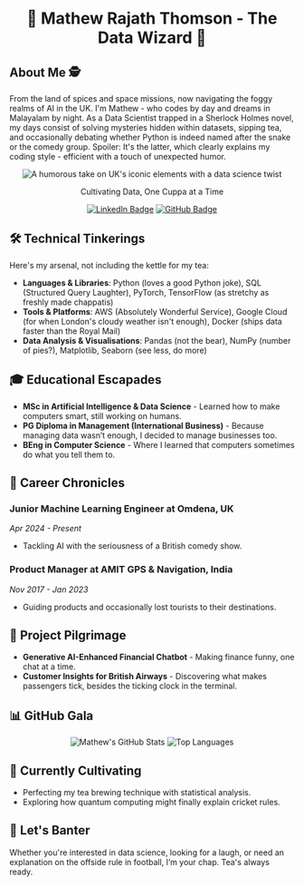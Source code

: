 <h1 align="center">🎩 Mathew Rajath Thomson - The Data Wizard 🎩</h1>

## About Me 🕵️

From the land of spices and space missions, now navigating the foggy realms of AI in the UK. I'm Mathew - who codes by day and dreams in Malayalam by night. As a Data Scientist trapped in a Sherlock Holmes novel, my days consist of solving mysteries hidden within datasets, sipping tea, and occasionally debating whether Python is indeed named after the snake or the comedy group. Spoiler: It's the latter, which clearly explains my coding style - efficient with a touch of unexpected humor. 

<p align="center">
  <img src="https://github.com/rajaththomson/rajaththomson/assets/40268159/139a915b-866f-4d32-aec5-6008640bbc72" alt="A humorous take on UK's iconic elements with a data science twist">
</p>

<p align="center">Cultivating Data, One Cuppa at a Time</p>

<p align="center">
  <a href="https://www.linkedin.com/in/rajath-thomson/"><img src="https://img.shields.io/badge/LinkedIn-0077B5.svg?style=flat-square&logo=linkedin&logoColor=white" alt="LinkedIn Badge"></a>
  <a href="https://github.com/rajaththomson"><img src="https://img.shields.io/badge/GitHub-181717.svg?style=flat-square&logo=github&logoColor=white" alt="GitHub Badge"></a>
</p>

## 🛠 Technical Tinkerings

Here's my arsenal, not including the kettle for my tea:

- **Languages & Libraries**: Python (loves a good Python joke), SQL (Structured Query Laughter), PyTorch, TensorFlow (as stretchy as freshly made chappatis)
- **Tools & Platforms**: AWS (Absolutely Wonderful Service), Google Cloud (for when London's cloudy weather isn't enough), Docker (ships data faster than the Royal Mail)
- **Data Analysis & Visualisations**: Pandas (not the bear), NumPy (number of pies?), Matplotlib, Seaborn (see less, do more)

## 🎓 Educational Escapades

- **MSc in Artificial Intelligence & Data Science** - Learned how to make computers smart, still working on humans.
- **PG Diploma in Management (International Business)** - Because managing data wasn’t enough, I decided to manage businesses too.
- **BEng in Computer Science** - Where I learned that computers sometimes do what you tell them to.

## 💼 Career Chronicles

### Junior Machine Learning Engineer at Omdena, UK
*Apr 2024 - Present*
- Tackling AI with the seriousness of a British comedy show.

### Product Manager at AMIT GPS & Navigation, India
*Nov 2017 - Jan 2023*
- Guiding products and occasionally lost tourists to their destinations.

## 🚀 Project Pilgrimage

- **Generative AI-Enhanced Financial Chatbot** - Making finance funny, one chat at a time.
- **Customer Insights for British Airways** - Discovering what makes passengers tick, besides the ticking clock in the terminal.

## 📊 GitHub Gala

<p align="center">
  <img src="https://github-readme-stats.vercel.app/api?username=rajaththomson&show_icons=true&theme=city_lights" alt="Mathew's GitHub Stats">
  <img src="https://github-readme-stats.vercel.app/api/top-langs/?username=rajaththomson&layout=compact&theme=city_lights" alt="Top Languages">
</p>

## 🌱 Currently Cultivating

- Perfecting my tea brewing technique with statistical analysis.
- Exploring how quantum computing might finally explain cricket rules.

## 🤝 Let's Banter

Whether you're interested in data science, looking for a laugh, or need an explanation on the offside rule in football, I’m your chap. Tea's always ready.

